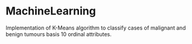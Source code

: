 # MachineLearning
Implementation of K-Means algorithm to classify cases of malignant and benign tumours basis 10 ordinal attributes.

